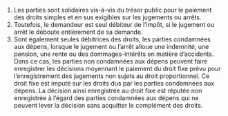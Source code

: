 1) Les parties sont solidaires vis-à-vis du trésor public pour le paiement des droits simples et en sus exigibles sur les jugements ou arrêts.
2) Toutefois, le demandeur est seul débiteur de l’impôt, si le jugement ou arrêt le
déboute entièrement de sa demande.
3) Sont également seules débitrices des droits, les parties condamnées aux dépens,
lorsque  le  jugement  ou  l’arrêt  alloue  une  indemnité,  une  pension,  une  rente  ou  des dommages-intérêts en matière d’accidents.
Dans ce cas, les parties non condamnées aux dépens peuvent faire enregistrer les décisions moyennant le paiement du droit fixe prévu pour l’enregistrement des jugements non sujets au droit proportionnel. Ce droit fixe est imputé sur les droits dus par les parties condamnées aux dépens.
La décision ainsi enregistrée au droit fixe est réputée non enregistrée à l’égard des parties  condamnées  aux  dépens  qui  ne  peuvent  lever  la  décision  sans  acquitter  le complément des droits.